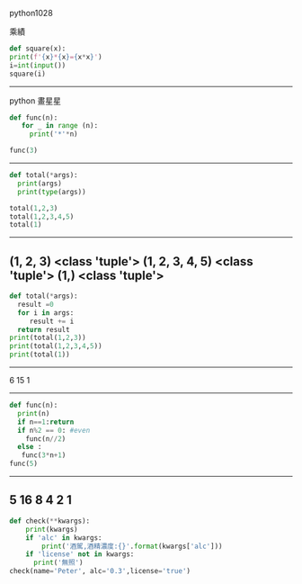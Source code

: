 python1028

乘績
```python
def square(x):
print(f'{x}*{x}={x*x}')        
i=int(input())
square(i)
```
----------------------------------
python 畫星星
```python
def func(n):
   for _ in range (n):
     print('*'*n)

func(3)
```
----------------------------------

```python
def total(*args):
  print(args)
  print(type(args))

total(1,2,3)
total(1,2,3,4,5)
total(1)
```
----------------------------------
(1, 2, 3)
<class 'tuple'>
(1, 2, 3, 4, 5)
<class 'tuple'>
(1,)
<class 'tuple'>
----------------------------------
```python
def total(*args):
  result =0
  for i in args:
     result += i
  return result
print(total(1,2,3))
print(total(1,2,3,4,5))
print(total(1))
```

---------------------
6
15
1

---------------------
```python
def func(n):
  print(n)
  if n==1:return
  if n%2 == 0: #even
    func(n//2)
  else :
   func(3*n+1)
func(5)
```
----------------------
5
16
8
4
2
1
----------------------------------------
```python
def check(**kwargs):
    print(kwargs)
    if 'alc' in kwargs:
        print('酒駕,酒精濃度:{}'.format(kwargs['alc']))
    if 'license' not in kwargs:
      print('無照')
check(name='Peter', alc='0.3',license='true')
```
